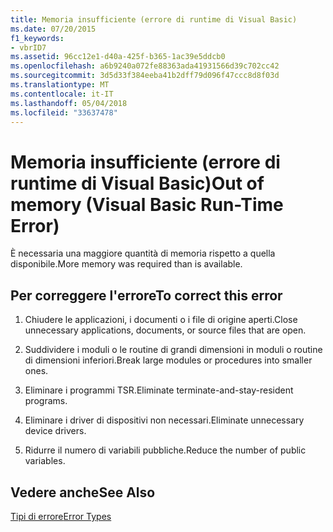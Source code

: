 ```yaml
---
title: Memoria insufficiente (errore di runtime di Visual Basic)
ms.date: 07/20/2015
f1_keywords:
- vbrID7
ms.assetid: 96cc12e1-d40a-425f-b365-1ac39e5ddcb0
ms.openlocfilehash: a6b9240a072fe88363ada41931566d39c702cc42
ms.sourcegitcommit: 3d5d33f384eeba41b2dff79d096f47ccc8d8f03d
ms.translationtype: MT
ms.contentlocale: it-IT
ms.lasthandoff: 05/04/2018
ms.locfileid: "33637478"
---
```

# <a name="out-of-memory-visual-basic-run-time-error"></a><span data-ttu-id="7d60f-102">Memoria insufficiente (errore di runtime di Visual Basic)</span><span class="sxs-lookup"><span data-stu-id="7d60f-102">Out of memory (Visual Basic Run-Time Error)</span></span>
<span data-ttu-id="7d60f-103">È necessaria una maggiore quantità di memoria rispetto a quella disponibile.</span><span class="sxs-lookup"><span data-stu-id="7d60f-103">More memory was required than is available.</span></span>  
  
## <a name="to-correct-this-error"></a><span data-ttu-id="7d60f-104">Per correggere l'errore</span><span class="sxs-lookup"><span data-stu-id="7d60f-104">To correct this error</span></span>  
  
1.  <span data-ttu-id="7d60f-105">Chiudere le applicazioni, i documenti o i file di origine aperti.</span><span class="sxs-lookup"><span data-stu-id="7d60f-105">Close unnecessary applications, documents, or source files that are open.</span></span>  
  
2.  <span data-ttu-id="7d60f-106">Suddividere i moduli o le routine di grandi dimensioni in moduli o routine di dimensioni inferiori.</span><span class="sxs-lookup"><span data-stu-id="7d60f-106">Break large modules or procedures into smaller ones.</span></span>  
  
3.  <span data-ttu-id="7d60f-107">Eliminare i programmi TSR.</span><span class="sxs-lookup"><span data-stu-id="7d60f-107">Eliminate terminate-and-stay-resident programs.</span></span>  
  
4.  <span data-ttu-id="7d60f-108">Eliminare i driver di dispositivi non necessari.</span><span class="sxs-lookup"><span data-stu-id="7d60f-108">Eliminate unnecessary device drivers.</span></span>  
  
5.  <span data-ttu-id="7d60f-109">Ridurre il numero di variabili pubbliche.</span><span class="sxs-lookup"><span data-stu-id="7d60f-109">Reduce the number of public variables.</span></span>  
  
## <a name="see-also"></a><span data-ttu-id="7d60f-110">Vedere anche</span><span class="sxs-lookup"><span data-stu-id="7d60f-110">See Also</span></span>  
 [<span data-ttu-id="7d60f-111">Tipi di errore</span><span class="sxs-lookup"><span data-stu-id="7d60f-111">Error Types</span></span>](../../visual-basic/programming-guide/language-features/error-types.md)
